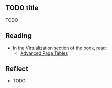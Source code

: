 <!-- Exploration 8.2: TODO -->

## TODO title

TODO

## Reading

* In the Virtualization section of [the book](https://pages.cs.wisc.edu/~remzi/OSTEP/), read:
  * [Advanced Page Tables](https://pages.cs.wisc.edu/~remzi/OSTEP/vm-smalltables.pdf)
  
## Reflect

* TODO
